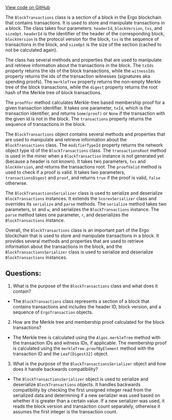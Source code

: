 [View code on GitHub](https://github.com/ergoplatform/ergo/src/main/scala/org/ergoplatform/modifiers/history/BlockTransactions.scala)

The `BlockTransactions` class is a section of a block in the Ergo blockchain that contains transactions. It is used to store and manipulate transactions in a block. The class takes four parameters: `headerId`, `blockVersion`, `txs`, and `sizeOpt`. `headerId` is the identifier of the header of the corresponding block, `blockVersion` is the protocol version for the block, `txs` is the sequence of transactions in the block, and `sizeOpt` is the size of the section (cached to not be calculated again). 

The class has several methods and properties that are used to manipulate and retrieve information about the transactions in the block. The `txIds` property returns the ids of the block transactions, while the `witnessIds` property returns the ids of the transaction witnesses (signatures aka spending proofs). The `merkleTree` property returns the non-empty Merkle tree of the block transactions, while the `digest` property returns the root hash of the Merkle tree of block transactions. 

The `proofFor` method calculates Merkle-tree based membership proof for a given transaction identifier. It takes one parameter, `txId`, which is the transaction identifier, and returns `Some(proof)` or `None` if the transaction with the given id is not in the block. The `transactions` property returns the sequence of transactions in the block. 

The `BlockTransactions` object contains several methods and properties that are used to manipulate and retrieve information about the `BlockTransactions` class. The `modifierTypeId` property returns the network object type id of the `BlockTransactions` class. The `transactionsRoot` method is used in the miner when a `BlockTransaction` instance is not generated yet (because a header is not known). It takes two parameters, `txs` and `blockVersion`, and returns the transactions root. The `proofValid` method is used to check if a proof is valid. It takes two parameters, `transactionsDigest` and `proof`, and returns `true` if the proof is valid, `false` otherwise. 

The `BlockTransactionsSerializer` class is used to serialize and deserialize `BlockTransactions` instances. It extends the `ScorexSerializer` class and overrides its `serialize` and `parse` methods. The `serialize` method takes two parameters, `bt` and `w`, and serializes the `BlockTransactions` instance. The `parse` method takes one parameter, `r`, and deserializes the `BlockTransactions` instance. 

Overall, the `BlockTransactions` class is an important part of the Ergo blockchain that is used to store and manipulate transactions in a block. It provides several methods and properties that are used to retrieve information about the transactions in the block, and the `BlockTransactionsSerializer` class is used to serialize and deserialize `BlockTransactions` instances.
## Questions: 
 1. What is the purpose of the `BlockTransactions` class and what does it contain?
- The `BlockTransactions` class represents a section of a block that contains transactions and includes the header ID, block version, and a sequence of `ErgoTransaction` objects.
2. How are the Merkle tree and membership proof calculated for the block transactions?
- The Merkle tree is calculated using the `Algos.merkleTree` method with the transaction IDs and witness IDs, if applicable. The membership proof is calculated using the `merkleTree.proofByElement` method with the transaction ID and the `Leaf[Digest32]` object.
3. What is the purpose of the `BlockTransactionsSerializer` object and how does it handle backwards compatibility?
- The `BlockTransactionsSerializer` object is used to serialize and deserialize `BlockTransactions` objects. It handles backwards compatibility by checking the first unsigned integer read from the serialized data and determining if a new serializer was used based on whether it is greater than a certain value. If a new serializer was used, it reads the block version and transaction count separately, otherwise it assumes the first integer is the transaction count.